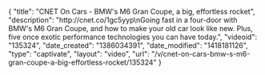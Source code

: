 {
    "title": "CNET On Cars - BMW's M6 Gran Coupe, a big, effortless rocket",
    "description": "http:\/\/cnet.co\/1gc5yyp\nGoing fast in a four-door with BMW's M6 Gran Coupe, and how to make your old car look like new. Plus, five once exotic performance technologies you can have today.",
    "videoid": "135324",
    "date_created": "1386034391",
    "date_modified": "1418181126",
    "type": "captivate",
    "layout": "video",
    "url": "\/v\/cnet-on-cars-bmw-s-m6-gran-coupe-a-big-effortless-rocket\/135324"
}